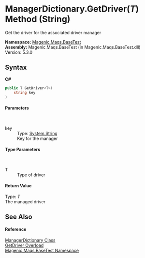 # ManagerDictionary.GetDriver(*T*) Method (String)
 

Get the driver for the associated driver manager

**Namespace:**&nbsp;<a href="MAQS_5/BaseTest_AUTOGENERATED/Magenic-Maqs-BaseTest_Namespace">Magenic.Maqs.BaseTest</a><br />**Assembly:**&nbsp;Magenic.Maqs.BaseTest (in Magenic.Maqs.BaseTest.dll) Version: 5.3.0

## Syntax

**C#**<br />
``` C#
public T GetDriver<T>(
	string key
)

```


#### Parameters
&nbsp;<dl><dt>key</dt><dd>Type: <a href="http://msdn2.microsoft.com/en-us/library/s1wwdcbf" target="_blank">System.String</a><br />Key for the manager</dd></dl>

#### Type Parameters
&nbsp;<dl><dt>T</dt><dd>Type of driver</dd></dl>

#### Return Value
Type: *T*<br />The managed driver

## See Also


#### Reference
<a href="MAQS_5/BaseTest_AUTOGENERATED/ManagerDictionary_Class">ManagerDictionary Class</a><br /><a href="MAQS_5/BaseTest_AUTOGENERATED/ManagerDictionary-GetDriver_Method">GetDriver Overload</a><br /><a href="MAQS_5/BaseTest_AUTOGENERATED/Magenic-Maqs-BaseTest_Namespace">Magenic.Maqs.BaseTest Namespace</a><br />